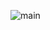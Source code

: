 ![main](https://user-images.githubusercontent.com/65907318/113422954-97102900-9408-11eb-909a-792951f24f15.png)
